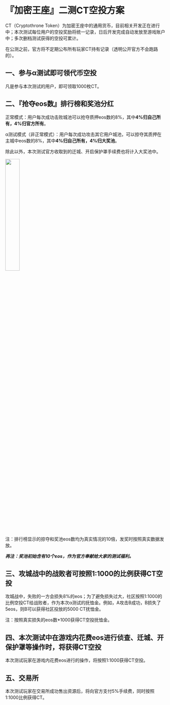 # 『加密王座』二测CT空投方案

CT（Cryptothrone Token）为加密王座中的通用货币，目前相关开发正在进行中；本次测试每位用户的空投奖励将统一记录，日后开发完成自动发放至游戏账户中；多次删档测试获得的空投可累计。

在公测之前，官方将不定期公布所有玩家CT持有记录（透明公开官方不会跑路的）。

## 一、参与α测试即可领代币空投

凡是参与本次测试的用户，即可领取1000枚CT。

## 二、『抢夺eos数』排行榜和奖池分红


正常模式：用户每次成功击败城池可以抢夺质押eos数的8%，其中**4%归自己所有，4%归官方所有**。

α测试模式（非正常模式）：用户每次成功攻击其它用户城池，可以掠夺其质押在主城中eos数的8%，其中**4%归自己所有，4%归大奖池**。

除此以外，本次测试官方收取到的迁城、开启保护罩手续费也将计入大奖池中。


<img  src="http://thyrsi.com/t6/606/1542104958x2890191691.jpg"  width=30%  height=30% />

注：排行榜显示的掠夺和奖池eos数均为真实情况的10倍，发奖时按照真实数据发放。

***再注：奖池初始含有10个eos，作为官方奉献给大家的测试福利。***

##  三、攻城战中的战败者可按照1:1000的比例获得CT空投
攻城战中，失败的一方会损失8%的eos；为了避免损失过大，社区按照1:1000的比例空投CT给战败者，作为本次α测试的抚恤金。例如，A攻击B成功，B损失了5eos，则B可以获得社区投放的5000 CT抚恤金。

注：按照真实损失的eos数*1000获得CT空投抚恤金。

## 四、本次测试中在游戏内花费eos进行侦查、迁城、开保护罩等操作时，将获得CT空投

本次测试玩家在游戏内花费eos进行的操作，将按照1:1000获得CT空投。

## 五、交易所

本次测试玩家在交易所成功售出资源后，将向官方支付5%手续费，同时按照1:1000比例获得CT。
